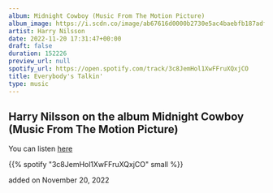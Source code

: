 ```yaml
---
album: Midnight Cowboy (Music From The Motion Picture)
album_image: https://i.scdn.co/image/ab67616d0000b2730e5ac4baebfb187adfc1c43d
artist: Harry Nilsson
date: 2022-11-20 17:31:47+00:00
draft: false
duration: 152226
preview_url: null
spotify_url: https://open.spotify.com/track/3c8JemHol1XwFFruXQxjCO
title: Everybody's Talkin'
type: music
---
```



## Harry Nilsson on the album Midnight Cowboy (Music From The Motion Picture)

You can listen [here](https://open.spotify.com/track/3c8JemHol1XwFFruXQxjCO)

{{% spotify "3c8JemHol1XwFFruXQxjCO" small %}}

added on November 20, 2022